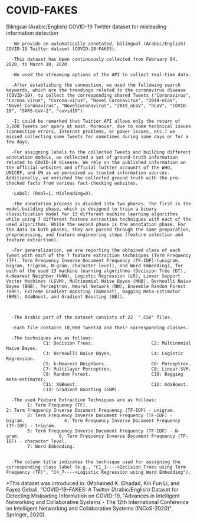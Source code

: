 # COVID-FAKES
Bilingual (Arabic/English) COVID-19 Twitter dataset for misleading information detection

      -We provide an automatically annotated, bilingual (Arabic/English) COVID-19 Twitter dataset (COVID-19-FAKES). 

      -This dataset has been continuously collected from February 04, 2020, to March 10, 2020. 

      -We used the streaming options of the API to collect real-time data.

      -After establishing the connection, we used the following search keywords, which are the trendings related to the coronavirus disease (COVID-19), to collect the corresponding shared Tweets ("Coronavirus", "Corona_virus", "Corona-virus", "Novel_Coronavirus", "2019-nCoV", "Novel-Coronavirus", "NovelCoronavirus", "2019_nCoV", "nCoV", "COVID-19", "SARS-CoV-2", "covid19").

      -It could be remarked that Twitter API allows only the return of 3,200 Tweets per query at most. Moreover, due to some technical issues (connection errors, Internet problems, or power issues, etc.) we missed collecting some Tweets for sometimes during some days or for a few days.

      -For assigning labels to the collected Tweets and building different annotation models, we collected a set of ground-truth information related to COVID-19 disease. We rely on the published information on the official websites and official Twitter accounts of the WHO, UNICEF, and UN as we perceived as trusted information sources. Additionally, we enriched the collected ground truth with the pre-checked facts from various fact-checking websites. 

      -Label: (Real=1, Misleading=0).

      -The annotation process is divided into two phases. The first is the model-building phase, which is designed to train a binary classification model for 13 different machine learning algorithms while using 7 different feature extraction techniques with each of the used algorithms. While the second phase is the annotation phase. For the data in both phases, they are passed through the same preparation, preprocessing, and feature engineering steps (feature selection and feature extraction).

      -For generalization, we are reporting the obtained class of each Tweet with each of the 7 feature extraction techniques (Term Frequency (TF), Term Frequency Inverse Document Frequency (TF-IDF)-(unigram, bigram, trigram, N-gram, character level), and Word Embedding), for each of the used 13 machine learning algorithms (Decision Tree (DT), k-Nearest Neighbor (kNN), Logistic Regression (LR), Linear Support Vector Machines (LSVM), Multinomial Naive Bayes (MNB), Bernoulli Naive Bayes (BNB), Perceptron, Neural Network (NN), Ensemble Random Forest (ERF), Extreme Gradient Boosting (XGBoost), Bagging Meta-Estimator (BME), AdaBoost, and Gradient Boosting (GB)).



      -The Arabic part of the dataset consists of 22  ".CSV" files.

      -Each file contains 10,000 TweetId and their corresponding classes.

      -The techniques are as follows:
                  C1: Decision Trees.                      C2: Multinomial Naive Bayes.
                  C3: Bernoulli Naive Bayes.               C4: Logistic Regression.
                  C5: k-Nearest Neighbors.                 C6: Perceptron.
                  C7: Multilayer Perceptron.               C8: Linear SVM.
                  C9: Random Forest.                       C10: Bagging meta-estimator.
                  C11: XGBoost.                            C12: AdaBoost.
                  C13: Gradient Boosting (GBM).
      
      -The used Feature Extraction Techniques are as follows:
            1: Term Frequency (TF).                                                       2: Term Frequency Inverse Document Frequency (TF-IDF) - unigram.
            3: Term Frequency Inverse Document Frequency (TF-IDF) - bigram.               4: Term Frequency Inverse Document Frequency (TF-IDF) - trigram.
            5: Term Frequency Inverse Document Frequency (TF-IDF) - N-gram.               6: Term Frequency Inverse Document Frequency (TF-IDF) - character level.
            7: Word Embedding.


      -The column title indicates the technique used for assigning the corresponding class label (e.g., "C1_1---->Decision Trees using Term Frequency (TF)", "C4_7---->Logistic Regression using Word Embedding"). 

*This dataset was introduced in: (Mohamed K. Elhadad, Kin Fun Li, and Fayez Gebali, "COVID-19-FAKES: A Twitter (Arabic/English) Dataset for Detecting Misleading Information on COVID-19, "Advances in Intelligent Networking and Collaborative Systems - The 12th International Conference on Intelligent Networking and Collaborative Systems (INCoS-2020)", Springer, 2020).
